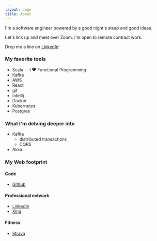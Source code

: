 ```yaml
---
layout: page
title: About
---
```


I'm a software engineer powered by a good night's sleep and good ideas.

Let's link up and meet over Zoom. I'm open to remote contract work.

Drop me a line on [LinkedIn](https://www.linkedin.com/in/esteban-zacharzewski)!

### My favorite tools
* Scala -- I ♥️ Functional Programming
* Kafka
* AWS
* React
* git
* Intellij
* Docker
* Kubernetes
* Postgres

### What I'm delving deeper into
* Kafka
  * distributed transactions
  * CQRS
* Akka

### My Web footprint

#### Code
* [Github](https://github.com/stzr1123)

#### Professional network
* [LinkedIn](https://www.linkedin.com/in/esteban-zacharzewski)
* [Xing](https://www.xing.com/profile/Esteban_Zacharzewski)

#### Fitness
* [Strava](https://www.strava.com/athletes/9632376)